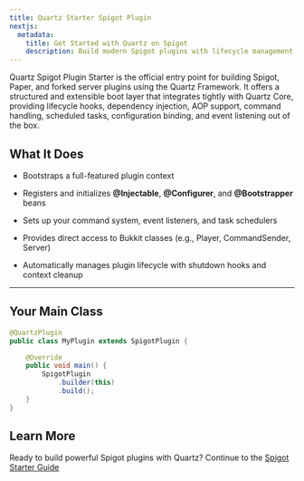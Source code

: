 ```yaml
---
title: Quartz Starter Spigot Plugin
nextjs:
  metadata:
    title: Get Started with Quartz on Spigot
    description: Build modern Spigot plugins with lifecycle management, dependency injection, AOP, CLI commands, and more using Quartz Framework.
---
```


Quartz Spigot Plugin Starter is the official entry point for building Spigot, Paper, and forked server plugins using the Quartz Framework. It offers a structured and extensible boot layer that integrates tightly with Quartz Core, providing lifecycle hooks, dependency injection, AOP support, command handling, scheduled tasks, configuration binding, and event listening out of the box.

## What It Does

- Bootstraps a full-featured plugin context

- Registers and initializes **@Injectable**, **@Configurer**, and **@Bootstrapper** beans

- Sets up your command system, event listeners, and task schedulers

- Provides direct access to Bukkit classes (e.g., Player, CommandSender, Server)

- Automatically manages plugin lifecycle with shutdown hooks and context cleanup

---

## Your Main Class

```java
@QuartzPlugin
public class MyPlugin extends SpigotPlugin {

    @Override
    public void main() {
        SpigotPlugin
            .builder(this)
            .build();
    }
}
```
## Learn More

Ready to build powerful Spigot plugins with Quartz? Continue to the [Spigot Starter Guide](/docs/plugin/spigot/quickstart)